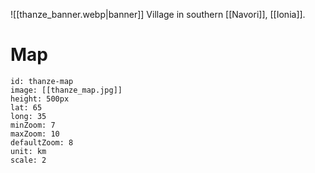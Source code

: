 ![[thanze_banner.webp|banner]]
Village in southern [[Navori]], [[Ionia]].

# Map
```leaflet
id: thanze-map
image: [[thanze_map.jpg]]
height: 500px
lat: 65
long: 35
minZoom: 7
maxZoom: 10
defaultZoom: 8
unit: km
scale: 2
```